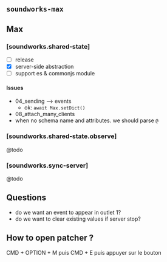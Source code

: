 ## `soundworks-max`

## Max

### [soundworks.shared-state]

- [ ] release
- [x] server-side abstraction 
- [ ] support es & commonjs module

#### Issues

- 04_sending --> events 
  + ok: `await Max.setDict()`
- 08_attach_many_clients
- when no schema name and attributes. we should parse `@`

### [soundworks.shared-state.observe]

@todo 

### [soundworks.sync-server]

@todo

## Questions

- do we want an event to appear in outlet 1?
- do we want to clear existing values if server stop?

## How to open patcher ?

CMD + OPTION + M puis CMD + E puis appuyer sur le bouton
